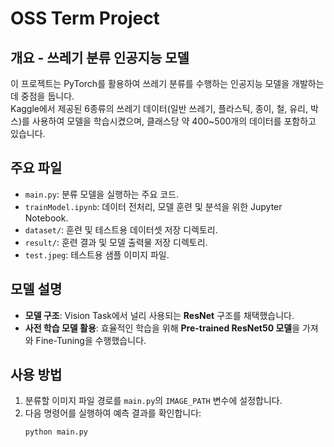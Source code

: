 # OSS Term Project

## 개요 - 쓰레기 분류 인공지능 모델
이 프로젝트는 PyTorch를 활용하여 쓰레기 분류를 수행하는 인공지능 모델을 개발하는 데 중점을 둡니다.  
Kaggle에서 제공된 6종류의 쓰레기 데이터(일반 쓰레기, 플라스틱, 종이, 철, 유리, 박스)를 사용하여 모델을 학습시켰으며, 클래스당 약 400~500개의 데이터를 포함하고 있습니다.

## 주요 파일
- `main.py`: 분류 모델을 실행하는 주요 코드.
- `trainModel.ipynb`: 데이터 전처리, 모델 훈련 및 분석을 위한 Jupyter Notebook.
- `dataset/`: 훈련 및 테스트용 데이터셋 저장 디렉토리.
- `result/`: 훈련 결과 및 모델 출력물 저장 디렉토리.
- `test.jpeg`: 테스트용 샘플 이미지 파일.

## 모델 설명
- **모델 구조**: Vision Task에서 널리 사용되는 **ResNet** 구조를 채택했습니다.  
- **사전 학습 모델 활용**: 효율적인 학습을 위해 **Pre-trained ResNet50 모델**을 가져와 Fine-Tuning을 수행했습니다.

## 사용 방법
1. 분류할 이미지 파일 경로를 `main.py`의 `IMAGE_PATH` 변수에 설정합니다.
2. 다음 명령어를 실행하여 예측 결과를 확인합니다:
   ```bash
   python main.py